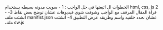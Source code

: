 الخطوات ال اتبعتها في حل الواجب :
1 - سويت مدونه بسيطه بستخدام html, css, js
2 - قراة المقال المرفف مع الواجب وشوفت شوي فيديوهات عشان توضح بعض نقاط
3- انشئت ملف manifist.json عشان نحدد خلفيه واسم وطريقه عرض التطبيق
4- انشئت ملف sw.js 
